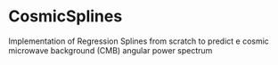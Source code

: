 # CosmicSplines
Implementation of Regression Splines from scratch to predict  e cosmic microwave background (CMB) angular power spectrum 
